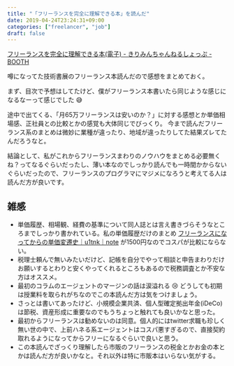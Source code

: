 ```yaml
---
title: "「フリーランスを完全に理解できる本」を読んだ"
date: 2019-04-24T23:24:31+09:00
categories: ["freelancer", "job"]
draft: false
---
```



[フリーランスを完全に理解できる本(電子) - きりみんちゃんねるしょっぷ - BOOTH](https://kirimin-chan.booth.pm/items/1313813)

噂になってた技術書展のフリーランス本読んだので感想をまとめておく。

まず、目次で予想はしてたけど、僕がフリーランス本書いたら同じような感じになるなーって感じでした :sweat_smile:

途中で出てくる、「月65万フリーランスは安いのか？」に対する感想とか単価相場感、正社員との比較とかの感覚も大体同じでびっくり。
今まで読んだフリーランス系のまとめは微妙に業種が違ったり、地域が違ったりしてた結果ズレてたんだろうなと。

結論として、私がこれからフリーランスまわりのノウハウをまとめる必要無くね？ってなるぐらいだったし、薄い本なのでしっかり読んでも一時間かからないぐらいだったので、フリーランスのプログラマにマジメになろうと考えてる人は読んだ方が良いです。

## 雑感
- 単価履歴、相場観、経費の基準について同人誌とは言え書きづらそうなところまでしっかり書かれている。私の単価履歴だけのまとめ [フリーランスになってからの単価変遷史｜u1tnk｜note](https://note.mu/u1tnk/n/n95772c2d33de)  が1500円なのでコスパが比較にならない。
- 税理士頼んで無いみたいだけど、記帳を自分でやって相談と申告まわりだけお願いするとわりと安くやってくれるところもあるので税務調査とか不安な方はオススメ。
- 最初のコラムのエージェントのマージンの話は涙溢れる :cry: どうしても初期は授業料を取られがちなのでこの本読んだ方は気をつけましょう。
- さっとは書いてあったけど、小規模企業共済、個人型確定拠出年金(iDeCo)は節税、資産形成に重要なのでもうちょっと触れても良いかなと思った。
- 最初からフリーランスは勧めないのは同意。個人的にはtwitter求職も珍しく無い世の中で、上前ハネる系エージェントはコスパ悪すぎるので、直接契約取れるようになってからフリーになるぐらいで良いと思う。
- この本読んでざっくり理解したら市販のフリーランスの税金とかお金の本とかは読んだ方が良いかなと。それ以外は特に市販本はいらない気がする。
